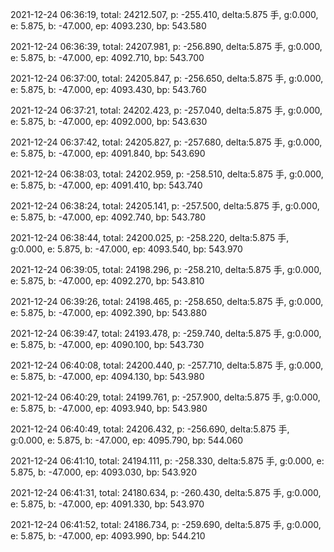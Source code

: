 2021-12-24 06:36:19, total: 24212.507, p: -255.410, delta:5.875 手, g:0.000, e: 5.875, b: -47.000, ep: 4093.230, bp: 543.580

2021-12-24 06:36:39, total: 24207.981, p: -256.890, delta:5.875 手, g:0.000, e: 5.875, b: -47.000, ep: 4092.710, bp: 543.700

2021-12-24 06:37:00, total: 24205.847, p: -256.650, delta:5.875 手, g:0.000, e: 5.875, b: -47.000, ep: 4093.430, bp: 543.760

2021-12-24 06:37:21, total: 24202.423, p: -257.040, delta:5.875 手, g:0.000, e: 5.875, b: -47.000, ep: 4092.000, bp: 543.630

2021-12-24 06:37:42, total: 24205.827, p: -257.680, delta:5.875 手, g:0.000, e: 5.875, b: -47.000, ep: 4091.840, bp: 543.690

2021-12-24 06:38:03, total: 24202.959, p: -258.510, delta:5.875 手, g:0.000, e: 5.875, b: -47.000, ep: 4091.410, bp: 543.740

2021-12-24 06:38:24, total: 24205.141, p: -257.500, delta:5.875 手, g:0.000, e: 5.875, b: -47.000, ep: 4092.740, bp: 543.780

2021-12-24 06:38:44, total: 24200.025, p: -258.220, delta:5.875 手, g:0.000, e: 5.875, b: -47.000, ep: 4093.540, bp: 543.970

2021-12-24 06:39:05, total: 24198.296, p: -258.210, delta:5.875 手, g:0.000, e: 5.875, b: -47.000, ep: 4092.270, bp: 543.810

2021-12-24 06:39:26, total: 24198.465, p: -258.650, delta:5.875 手, g:0.000, e: 5.875, b: -47.000, ep: 4092.390, bp: 543.880

2021-12-24 06:39:47, total: 24193.478, p: -259.740, delta:5.875 手, g:0.000, e: 5.875, b: -47.000, ep: 4090.100, bp: 543.730

2021-12-24 06:40:08, total: 24200.440, p: -257.710, delta:5.875 手, g:0.000, e: 5.875, b: -47.000, ep: 4094.130, bp: 543.980

2021-12-24 06:40:29, total: 24199.761, p: -257.900, delta:5.875 手, g:0.000, e: 5.875, b: -47.000, ep: 4093.940, bp: 543.980

2021-12-24 06:40:49, total: 24206.432, p: -256.690, delta:5.875 手, g:0.000, e: 5.875, b: -47.000, ep: 4095.790, bp: 544.060

2021-12-24 06:41:10, total: 24194.111, p: -258.330, delta:5.875 手, g:0.000, e: 5.875, b: -47.000, ep: 4093.030, bp: 543.920

2021-12-24 06:41:31, total: 24180.634, p: -260.430, delta:5.875 手, g:0.000, e: 5.875, b: -47.000, ep: 4091.330, bp: 543.970

2021-12-24 06:41:52, total: 24186.734, p: -259.690, delta:5.875 手, g:0.000, e: 5.875, b: -47.000, ep: 4093.990, bp: 544.210